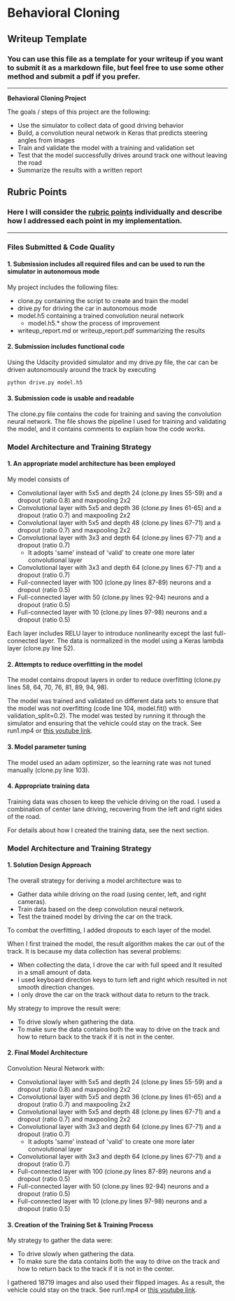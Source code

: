 # **Behavioral Cloning** 

## Writeup Template

### You can use this file as a template for your writeup if you want to submit it as a markdown file, but feel free to use some other method and submit a pdf if you prefer.

---

**Behavioral Cloning Project**

The goals / steps of this project are the following:
* Use the simulator to collect data of good driving behavior
* Build, a convolution neural network in Keras that predicts steering angles from images
* Train and validate the model with a training and validation set
* Test that the model successfully drives around track one without leaving the road
* Summarize the results with a written report


[//]: # (Image References)

[image1]: ./examples/placeholder.png "Model Visualization"
[image2]: ./examples/placeholder.png "Grayscaling"
[image3]: ./examples/placeholder_small.png "Recovery Image"
[image4]: ./examples/placeholder_small.png "Recovery Image"
[image5]: ./examples/placeholder_small.png "Recovery Image"
[image6]: ./examples/placeholder_small.png "Normal Image"
[image7]: ./examples/placeholder_small.png "Flipped Image"

## Rubric Points
### Here I will consider the [rubric points](https://review.udacity.com/#!/rubrics/432/view) individually and describe how I addressed each point in my implementation.  

---
### Files Submitted & Code Quality

#### 1. Submission includes all required files and can be used to run the simulator in autonomous mode

My project includes the following files:
* clone.py containing the script to create and train the model
* drive.py for driving the car in autonomous mode
* model.h5 containing a trained convolution neural network
    * model.h5.\* show the process of improvement
* writeup_report.md or writeup_report.pdf summarizing the results

#### 2. Submission includes functional code
Using the Udacity provided simulator and my drive.py file, the car can be driven autonomously around the track by executing 
```sh
python drive.py model.h5
```

#### 3. Submission code is usable and readable

The clone.py file contains the code for training and saving the convolution neural network. The file shows the pipeline I used for training and validating the model, and it contains comments to explain how the code works.

### Model Architecture and Training Strategy

#### 1. An appropriate model architecture has been employed

My model consists of
* Convolutional layer with 5x5 and depth 24 (clone.py lines 55-59) and a dropout (ratio 0.8) and maxpooling 2x2
* Convolutional layer with 5x5 and depth 36 (clone.py lines 61-65) and a dropout (ratio 0.7) and maxpooling 2x2
* Convolutional layer with 5x5 and depth 48 (clone.py lines 67-71) and a dropout (ratio 0.7) and maxpooling 2x2
* Convolutional layer with 3x3 and depth 64 (clone.py lines 67-71) and a dropout (ratio 0.7)
    * It adopts 'same' instead of 'valid' to create one more later convolutional layer
* Convolutional layer with 3x3 and depth 64 (clone.py lines 67-71) and a dropout (ratio 0.7)
* Full-connected layer with 100 (clone.py lines 87-89) neurons and a dropout (ratio 0.5)
* Full-connected layer with 50 (clone.py lines 92-94) neurons and a dropout (ratio 0.5)
* Full-connected layer with 10 (clone.py lines 97-98) neurons and a dropout (ratio 0.5)

Each layer includes RELU layer to introduce nonlinearity except the last full-connected layer.
The data is normalized in the model using a Keras lambda layer (clone.py line 52).

#### 2. Attempts to reduce overfitting in the model

The model contains dropout layers in order to reduce overfitting (clone.py lines 58, 64, 70, 76, 81, 89, 94, 98). 

The model was trained and validated on different data sets to ensure
that the model was not overfitting (code line 104, model.fit() with validation\_split=0.2).
The model was tested by running it through the simulator and ensuring that the vehicle could stay on the track.
See run1.mp4 or [this youtube link](https://youtu.be/pYz9YYp5ubE).

#### 3. Model parameter tuning

The model used an adam optimizer, so the learning rate was not tuned manually (clone.py line 103).

#### 4. Appropriate training data

Training data was chosen to keep the vehicle driving on the road.
I used a combination of center lane driving, recovering from the left and right sides of the road.

For details about how I created the training data, see the next section. 

### Model Architecture and Training Strategy

#### 1. Solution Design Approach

The overall strategy for deriving a model architecture was to
* Gather data while driving on the road (using center, left, and right cameras).
* Train data based on the deep convolution neural network.
* Test the trained model by driving the car on the track.

To combat the overfitting, I added dropouts to each layer of the model.

When I first trained the model, the result algorithm makes the car out of the track.
It is because my data collection has several problems:
* When collecting the data, I drove the car with full speed and It resulted in a small amount of data.
* I used keyboard direction keys to turn left and right which resulted in not smooth direction changes.
* I only drove the car on the track without data to return to the track.

My strategy to improve the result were:
* To drive slowly when gathering the data.
* To make sure the data contains both the way to drive on the track and how to return back to the track if it is not in the center.

#### 2. Final Model Architecture

Convolution Neural Network with:
* Convolutional layer with 5x5 and depth 24 (clone.py lines 55-59) and a dropout (ratio 0.8) and maxpooling 2x2
* Convolutional layer with 5x5 and depth 36 (clone.py lines 61-65) and a dropout (ratio 0.7) and maxpooling 2x2
* Convolutional layer with 5x5 and depth 48 (clone.py lines 67-71) and a dropout (ratio 0.7) and maxpooling 2x2
* Convolutional layer with 3x3 and depth 64 (clone.py lines 67-71) and a dropout (ratio 0.7)
    * It adopts 'same' instead of 'valid' to create one more later convolutional layer
* Convolutional layer with 3x3 and depth 64 (clone.py lines 67-71) and a dropout (ratio 0.7)
* Full-connected layer with 100 (clone.py lines 87-89) neurons and a dropout (ratio 0.5)
* Full-connected layer with 50 (clone.py lines 92-94) neurons and a dropout (ratio 0.5)
* Full-connected layer with 10 (clone.py lines 97-98) neurons and a dropout (ratio 0.5)

#### 3. Creation of the Training Set & Training Process

My strategy to gather the data were:
* To drive slowly when gathering the data.
* To make sure the data contains both the way to drive on the track and how to return back to the track if it is not in the center.

I gathered 18719 images and also used their flipped images.
As a result, the vehicle could stay on the track.
See run1.mp4 or [this youtube link](https://youtu.be/pYz9YYp5ubE).

